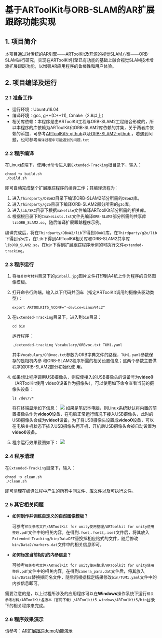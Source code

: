 # 基于ARToolKit与ORB-SLAM的AR扩展跟踪功能实现

## 1. 项目简介
本项目通过对传统的AR引擎——ARToolKit及开源的视觉SLAM方案——ORB-SLAM进行研究，实现在ARToolKit引擎已有功能的基础上融合视觉SLAM技术增添扩展跟踪功能，以增强AR应用程序的鲁棒性和用户体验。

## 2. 项目编译及运行
### 2.1 准备工作
- 运行环境：Ubuntu16.04
- 编译环境：gcc, g++(C++11), Cmake（2.8以上）
- 相关库依赖：本程序是由ARToolKit工程与ORB-SLAM2工程结合形成的，所以本程序的库依赖为ARToolKit和ORB-SLAM2库依赖的并集，关于两者库依赖的添加，可参考[ARToolKit5-github](https://github.com/artoolkit/artoolkit5)以及[ORB-SLAM2-github](https://github.com/raulmur/ORB_SLAM2)
。若遇到问题，也可参考`编译过程中可能遇到的问题.txt`
### 2.2 程序编译
在Linux终端下，使用cd命令进入到`Extended-Tracking`根目录下，输入：
```
chmod +x build.sh
./build.sh
```
即可自动完成整个扩展跟踪程序的编译工作；其编译流程为：
1. 进入`Thirdparty/DBoW2`目录下编译ORB-SLAM2部分所需的`DBoW2`库。 
2. 进入`Thirdparty/g2o`目录下编译ORB-SLAM2部分所需的`g2o`库。
3. 进入`lib/SRC`目录下根据`makefile`文件编译ARToolKit部分所需的相关库。
4. 根据根目录下的`CmakeLists.txt`文件先编译`ORB-SLAM2`部分所需的共享库`libORB_SLAM2.so`，随后编译扩展跟踪程序示例。

编译完成后，将在`Thirdparty/DBoW2/lib`下得到`DBoW2`库，在`Thirdparty/g2o/lib`下得到`g2o`库，在`lib`下得到ARToolKit相关库和ORB-SLAM2共享库`libORB_SLAM2.so`，在`bin`下得到扩展跟踪程序示例的可执行文件`extended-tracking`。
### 2.3 程序运行
1. 将`相关参考材料`目录下的`pinball.jpg`图片文件打印到A4纸上作为程序的自然图像模板。
2. 打开命令行终端，输入以下代码并回车（指定ARToolKit调用的摄像头驱动类型）：

    ```
    export ARTOOLKIT5_VCONF="-device=LinuxV4L2"
    ```
3. 在`Extended-Tracking`目录下，进入到`bin`目录：

    ```
    cd bin
    ```
    运行程序：
    ```
    ./extended-tracking Vocabulary/ORBvoc.txt TUM1.yaml
    ```
    其中`Vocabulary/ORBvoc.txt`参数为ORB字典文件的路径，`TUM1.yaml`参数保存的是相机内参
和ORB-SLAM2程序所需的相关设置信息；这两个参数主要供程序的ORB-SLAM2部分初始化使
用。
4. 如果想让程序调用USB摄像头，则应使接入的USB摄像头的设备号为**video0**（ARToolKit使用
video0设备作为摄像头），可以使用如下命令查看当前的摄像头设备：

    ```
    ls /dev/v*
    ```
    将在终端显示如下信息：
    ![](http://static.zybuluo.com/LiTAOo/wn5t0m8ufphty6jor5a5hpuu/QQ%E5%9B%BE%E7%89%8720180706161706.png)
    如果是笔记本电脑，则Linux系统默认将内置的前置摄像头作为**video0**设备，在电脑正常运行情况下接入USB摄像头，此时的USB摄像头会成为**video1**设备。为了将USB摄像头设置成**video0**设备，可以在电脑关机状态下插入USB摄像头再开机，开机后USB摄像头会被自动设置为**video0**设备。
5. 程序运行效果截图如下：
    ![](https://litaooooo.github.io/page-examples/extended-tracking.png)
### 2.4 程序清理
在`Extended-Tracking`目录下，输入：
```
chmod +x clean.sh
./clean.sh
```
即可清理在编译过程中产生的所有中间文件、库文件以及可执行文件。
### 2.5 其它相关问题
- **如何制作并训练自定义的自然图像模板？**

    可参考`相关参考文件/ARToolKit for unity使用整理/ARToolkit for unity使用整理.pdf`文件中的相关内容，在得到`.fset`,`.fset3`,`.iset`文件后，将其放入`Extended-Tracking/bin/DataDFT`替换掉相应格式的文件，随后修改`bin/Data2/markers.dat`文件中的相关信息即可。
- **如何标定当前相机的内参信息？**

    可参考`相关参考文件/ARToolKit for unity使用整理/ARToolkit for unity使用整理.pdf`文件中的相关内容，在得到`camera_para.dat`文件后，将其放入`bin/Data2`替换掉同名文件，随后再根据标定结果修改`bin/TUM1.yaml`文件中的内参信息即可。

需要注意的是，以上过程所涉及的应用程序可以在**Windows**操作系统下运行`相关参考材料/ARToolKit各版本（官网下载）/ARToolkit5_windows/ARToolKit5/bin`目录下的相关程序来完成。

### 2.6 程序效果演示
请参考：[AR扩展跟踪demo功能演示](https://v.youku.com/v_show/id_XMzgyMTI5MDE2OA==.html)
